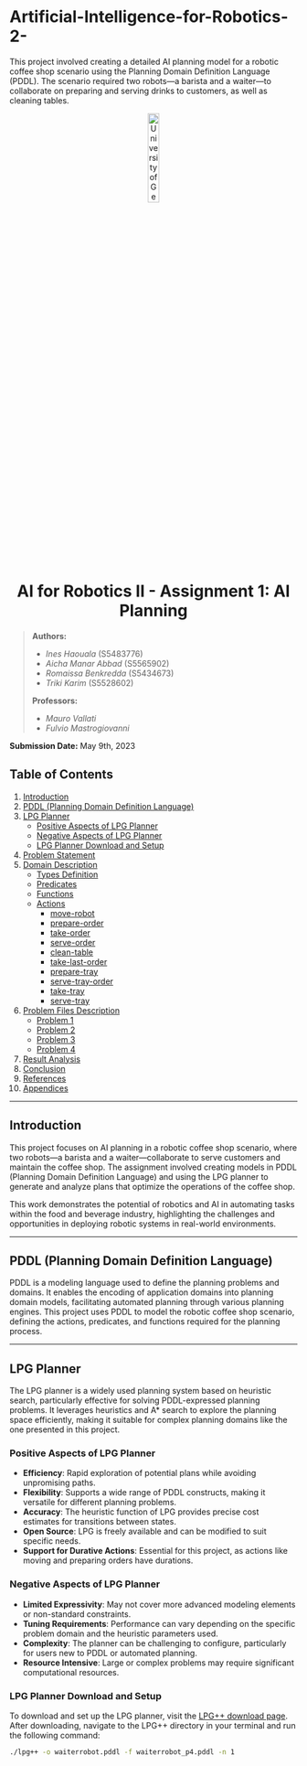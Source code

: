 # Artificial-Intelligence-for-Robotics-2-
This project involved creating a detailed AI planning model for a robotic coffee shop scenario using the Planning Domain Definition Language (PDDL). The scenario required two robots—a barista and a waiter—to collaborate on preparing and serving drinks to customers, as well as cleaning tables.


<div align="center">
  <a href="https://your-university-link.com/">
    <img src="img/your_university_logo.png" width="20%" height="20%" title="University of Genoa" alt="University of Genoa">
  </a>
</div>

<h1 align="center"> AI for Robotics II - Assignment 1: AI Planning </h1>

> **Authors:**
> - *Ines Haouala* (S5483776)  
> - *Aicha Manar Abbad* (S5565902)  
> - *Romaissa Benkredda* (S5434673)  
> - *Triki Karim* (S5528602)
>
> **Professors:**
> - *Mauro Vallati*  
> - *Fulvio Mastrogiovanni*

**Submission Date:** May 9th, 2023

## Table of Contents

1. [Introduction](#introduction)
2. [PDDL (Planning Domain Definition Language)](#pddl)
3. [LPG Planner](#lpg-planner)
    * [Positive Aspects of LPG Planner](#positive-aspects)
    * [Negative Aspects of LPG Planner](#negative-aspects)
    * [LPG Planner Download and Setup](#download-lpg)
4. [Problem Statement](#problem-statement)
5. [Domain Description](#domain-description)
    * [Types Definition](#types-definition)
    * [Predicates](#predicates)
    * [Functions](#functions)
    * [Actions](#actions)
        - [move-robot](#move-robot)
        - [prepare-order](#prepare-order)
        - [take-order](#take-order)
        - [serve-order](#serve-order)
        - [clean-table](#clean-table)
        - [take-last-order](#take-last-order)
        - [prepare-tray](#prepare-tray)
        - [serve-tray-order](#serve-tray-order)
        - [take-tray](#take-tray)
        - [serve-tray](#serve-tray)
6. [Problem Files Description](#problem-files-description)
    * [Problem 1](#problem-1)
    * [Problem 2](#problem-2)
    * [Problem 3](#problem-3)
    * [Problem 4](#problem-4)
7. [Result Analysis](#result-analysis)
8. [Conclusion](#conclusion)
9. [References](#references)
10. [Appendices](#appendices)

---

<a name="introduction"></a>

## Introduction

This project focuses on AI planning in a robotic coffee shop scenario, where two robots—a barista and a waiter—collaborate to serve customers and maintain the coffee shop. The assignment involved creating models in PDDL (Planning Domain Definition Language) and using the LPG planner to generate and analyze plans that optimize the operations of the coffee shop.

This work demonstrates the potential of robotics and AI in automating tasks within the food and beverage industry, highlighting the challenges and opportunities in deploying robotic systems in real-world environments.

---

<a name="pddl"></a>

## PDDL (Planning Domain Definition Language)

PDDL is a modeling language used to define the planning problems and domains. It enables the encoding of application domains into planning domain models, facilitating automated planning through various planning engines. This project uses PDDL to model the robotic coffee shop scenario, defining the actions, predicates, and functions required for the planning process.

---

<a name="lpg-planner"></a>

## LPG Planner

The LPG planner is a widely used planning system based on heuristic search, particularly effective for solving PDDL-expressed planning problems. It leverages heuristics and A* search to explore the planning space efficiently, making it suitable for complex planning domains like the one presented in this project.

<a name="positive-aspects"></a>

### Positive Aspects of LPG Planner

- **Efficiency**: Rapid exploration of potential plans while avoiding unpromising paths.
- **Flexibility**: Supports a wide range of PDDL constructs, making it versatile for different planning problems.
- **Accuracy**: The heuristic function of LPG provides precise cost estimates for transitions between states.
- **Open Source**: LPG is freely available and can be modified to suit specific needs.
- **Support for Durative Actions**: Essential for this project, as actions like moving and preparing orders have durations.

<a name="negative-aspects"></a>

### Negative Aspects of LPG Planner

- **Limited Expressivity**: May not cover more advanced modeling elements or non-standard constraints.
- **Tuning Requirements**: Performance can vary depending on the specific problem domain and the heuristic parameters used.
- **Complexity**: The planner can be challenging to configure, particularly for users new to PDDL or automated planning.
- **Resource Intensive**: Large or complex problems may require significant computational resources.

<a name="download-lpg"></a>

### LPG Planner Download and Setup

To download and set up the LPG planner, visit the [LPG++ download page](http://helios.hud.ac.uk/scommv/storage/lpg++). After downloading, navigate to the LPG++ directory in your terminal and run the following command:

```bash
./lpg++ -o waiterrobot.pddl -f waiterrobot_p4.pddl -n 1
